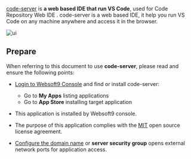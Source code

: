 [code-server](https://coder.com/) is **a web based IDE that run VS Code**, used for Code Repository Web IDE . code-server is a web based IDE, it help you run VS Code on any machine anywhere and access it in the browser. 


![ui](https://libs.websoft9.com/Websoft9/DocsPicture/en/codeserver/codeserver-consolegui-websoft9.png)


## Prepare

When referring to this document to use **code-server**, please read and ensure the following points:

- [Login to Websoft9 Console](./login-console) and find or install code-server:
  - Go to **My Apps** listing applications 
  - Go to **App Store** installing target application

- This application is installed by Websoft9 console.


- The purpose of this application complies with the [MIT](https://opensource.org/licenses/MIT) open source license agreement.


- [Configure the domain name](./domain-set) or **server security group** opens external network ports for application access.
